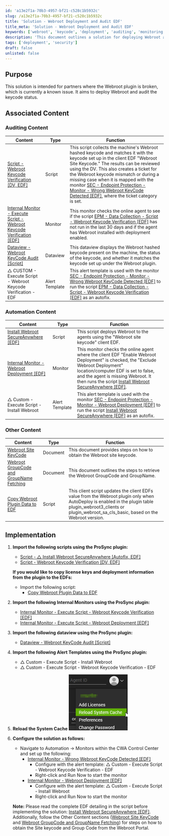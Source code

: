 ```yaml
---
id: 'a13e2f1a-70b3-4957-bf21-c528c1b5932c'
slug: /a13e2f1a-70b3-4957-bf21-c528c1b5932c
title: 'Solution - Webroot Deployment and Audit EDF'
title_meta: 'Solution - Webroot Deployment and Audit EDF'
keywords: ['webroot', 'keycode', 'deployment', 'auditing', 'monitoring']
description: 'This document outlines a solution for deploying Webroot and auditing keycode status for partners experiencing issues with the Webroot plugin. It includes associated scripts, monitors, and dataviews necessary for effective implementation and management of Webroot security.'
tags: ['deployment', 'security']
draft: false
unlisted: false
---
```


## Purpose

This solution is intended for partners where the Webroot plugin is broken, which is currently a known issue. It aims to deploy Webroot and audit the keycode status.

## Associated Content

### Auditing Content

| Content | Type | Function |
|---------|------|----------|
| [Script - Webroot Keycode Verification [DV, EDF]](<../scripts/Webroot Keycode Verification EDF.md>) | Script | This script collects the machine's Webroot hashed keycode and matches it with the keycode set up in the client EDF "Webroot Site Keycode." The results can be reviewed using the DV. This also creates a ticket for the Webroot keycode mismatch or during a missing case when it is mapped with the monitor [SEC - Endpoint Protection - Monitor - Wrong Webroot KeyCode Detected [EDF]](<../monitors/Webroot Keycode Verification EDF.md>), where the ticket category is set. |
| [Internal Monitor - Execute Script - Webroot Keycode Verification [EDF]](<../monitors/Webroot Keycode Verification EDF.md>) | Monitor | This monitor checks the online agent to see if the script [EPM - Data Collection - Script - Webroot Keycode Verification [EDF]](<../scripts/Webroot Keycode Verification EDF.md>) has not run in the last 30 days and if the agent has Webroot installed with deployment enabled. |
| [Dataview - Webroot KeyCode Audit [Script]](<../dataviews/Webroot KeyCode AuditScript.md>) | Dataview | This dataview displays the Webroot hashed keycode present on the machine, the status of the keycode, and whether it matches the keycode set up under the Webroot plugin. |
| △ CUSTOM - Execute Script - Webroot Keycode Verification - EDF | Alert Template | This alert template is used with the monitor [SEC - Endpoint Protection - Monitor - Wrong Webroot KeyCode Detected [EDF]](<../monitors/Webroot Keycode Verification EDF.md>) to run the script [EPM - Data Collection - Script - Webroot Keycode Verification [EDF]](<../scripts/Webroot Keycode Verification EDF.md>) as an autofix. |

### Automation Content

| Content | Type | Function |
|---------|------|----------|
| [Install Webroot SecureAnywhere [EDF]](<../scripts/Install Webroot SecureAnyWhere Autofix, EDF.md>) | Script | This script deploys Webroot to the agents using the "Webroot site keycode" client EDF. |
| [Internal Monitor - Webroot Deployment [EDF]](<../monitors/Webroot Deployment EDF.md>) | Monitor | This monitor checks the online agent where the client EDF "Enable Webroot Deployment" is checked, the "Exclude Webroot Deployment" location/computer EDF is set to false, and the agent is missing Webroot. It then runs the script [Install Webroot SecureAnywhere [EDF]](<../scripts/Install Webroot SecureAnyWhere Autofix, EDF.md>). |
| △ Custom - Execute Script - Install Webroot | Alert Template | This alert template is used with the monitor [SEC - Endpoint Protection - Monitor - Webroot Deployment [EDF]](<../monitors/Webroot Deployment EDF.md>) to run the script [Install Webroot SecureAnywhere [EDF]](<../scripts/Install Webroot SecureAnyWhere Autofix, EDF.md>) as an autofix. |

### Other Content

| Content | Type | Function |
|---------|------|----------|
| [Webroot Site KeyCode](<../scripts/Webroot Site KeyCode.md>) | Document | This document provides steps on how to obtain the Webroot site keycode. |
| [Webroot GroupCode and GroupName Fetching](<./Webroot GroupCode and GroupName Fetching.md>) | Document | This document outlines the steps to retrieve the Webroot GroupCode and GroupName. |
| [Copy Webroot Plugin Data to EDF](<../scripts/Webroot Solution - Copy Plugin Data to EDFs.md>) | Script | This client script updates the client EDFs value from the Webroot plugin only when AutoDeploy is enabled in the plugin table plugin_webroot3_clients or plugin_webroot_sa_cls_basic, based on the Webroot version. |

## Implementation

1. **Import the following scripts using the ProSync plugin:**
   - [Script - △ Install Webroot SecureAnywhere [Autofix, EDF]](<../scripts/Install Webroot SecureAnyWhere Autofix, EDF.md>)
   - [Script - Webroot Keycode Verification [DV, EDF]](<../scripts/Webroot Keycode Verification EDF.md>)

   **If you would like to copy license keys and deployment information from the plugin to the EDFs:**
   - Import the following script:
     - [Copy Webroot Plugin Data to EDF](<../scripts/Webroot Solution - Copy Plugin Data to EDFs.md>)

2. **Import the following Internal Monitors using the ProSync plugin:**
   - [Internal Monitor - Execute Script - Webroot Keycode Verification [EDF]](<../monitors/Webroot Keycode Verification EDF.md>)
   - [Internal Monitor - Execute Script - Webroot Deployment [EDF]](<../monitors/Webroot Deployment EDF.md>)

3. **Import the following dataview using the ProSync plugin:**
   - [Dataview - Webroot KeyCode Audit [Script]](<../dataviews/Webroot KeyCode AuditScript.md>)

4. **Import the following Alert Templates using the ProSync plugin:**
   - △ Custom - Execute Script - Install Webroot
   - △ Custom - Execute Script - Webroot Keycode Verification - EDF

5. **Reload the System Cache**
   ![Reload System Cache](../../../static/img/Solution---Webroot-Deployment-and-Audit-EDF/image_1.png)

6. **Configure the solution as follows:**
   - Navigate to Automation → Monitors within the CWA Control Center and set up the following:
     - [Internal Monitor - Wrong Webroot KeyCode Detected [EDF]](<../monitors/Webroot Keycode Verification EDF.md>)
       - Configure with the alert template: △ Custom - Execute Script - Webroot Keycode Verification - EDF
       - Right-click and Run Now to start the monitor
     - [Internal Monitor - Webroot Deployment [EDF]](<../monitors/Webroot Deployment EDF.md>)
       - Configure with the alert template: △ Custom - Execute Script - Install Webroot
       - Right-click and Run Now to start the monitor

   **Note:**
   Please read the complete EDF detailing in the script before implementing the solution: [Install Webroot SecureAnywhere [EDF]](<../scripts/Install Webroot SecureAnyWhere Autofix, EDF.md>). Additionally, follow the Other Content sections ([Webroot Site KeyCode](<../scripts/Webroot Site KeyCode.md>) and [Webroot GroupCode and GroupName Fetching](<./Webroot GroupCode and GroupName Fetching.md>)) for steps on how to obtain the Site keycode and Group Code from the Webroot Portal.



